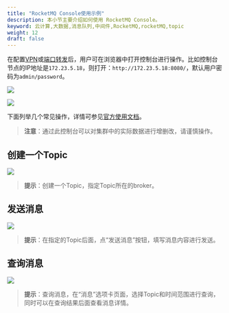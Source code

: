```yaml
---
title: "RocketMQ Console使用示例"
description: 本小节主要介绍如何使用 RocketMQ Console。
keyword: 云计算,大数据,消息队列,中间件,RocketMQ,rocketMQ,topic
weight: 12
draft: false
---
```


在配置[VPN](/network/vpc/manual/vpn/)或[端口转发](/network/vpc/faq/methods_of_port_forwarding/)后，用户可在浏览器中打开控制台进行操作。比如控制台节点的IP地址是`172.23.5.18`，则打开：`http://172.23.5.18:8080/`，默认用户密码为`admin/password`。

![](../../_images/console_login.png)

![](../../_images/console.png)

下面列举几个常见操作，详情可参见[官方使用文档](https://github.com/apache/rocketmq-dashboard/blob/master/docs/1_0_0/UserGuide_CN.md)。

> **注意**：通过此控制台可以对集群中的实际数据进行增删改，请谨慎操作。

## 创建一个Topic

![](../../_images/create_topic.png)

> **提示**：创建一个Topic，指定Topic所在的broker。

## 发送消息

![](../../_images/send_message.png)

> **提示**：在指定的Topic后面，点“发送消息”按钮，填写消息内容进行发送。

##  查询消息

![](../../_images/search_messages.png)

> **提示**：查询消息，在“消息”选项卡页面，选择Topic和时间范围进行查询，同时可以在查询结果后面查看消息详情。